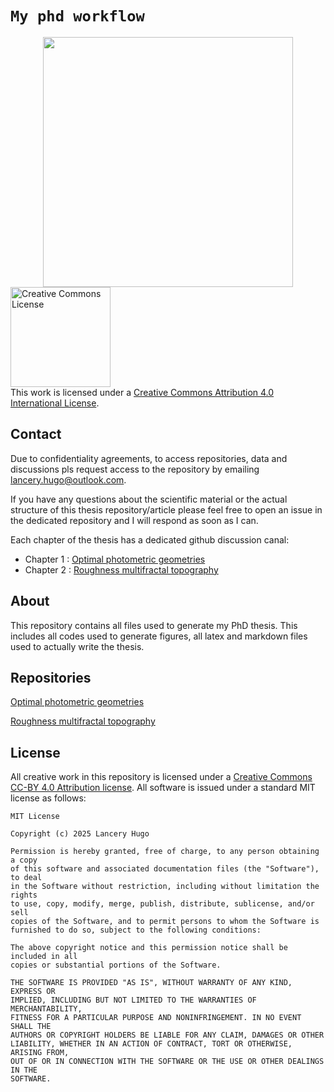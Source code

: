 # `My phd workflow`

<div align="center">
  <img style="height:10vh;" src="https://drive.google.com/uc?export=view&id=1B3jG-W4rnDVjDmNvlNJ34BDXJo6tNpc1"/>
</div>

<a rel="license" href="http://creativecommons.org/licenses/by/4.0/">
  <img alt="Creative Commons License" style="border-width:0; height:4vh" src="https://i.creativecommons.org/l/by/4.0/88x31.png" />
</a>
<br />This work is licensed under a <a rel="license" href="http://creativecommons.org/licenses/by/4.0/">Creative Commons Attribution 4.0 International License</a>.

## Contact
Due to confidentiality agreements, to access repositories, data and discussions pls request access to the repository by emailing lancery.hugo@outlook.com.

If you have any questions about the scientific material or the actual structure 
of this thesis repository/article please feel free to open an issue in the dedicated repository and I will
respond as soon as I can. 

Each chapter of the thesis has a dedicated github discussion canal:
- Chapter 1 : [Optimal photometric geometries](https://github.com/HugoLanceryThesis/Optimal_photometric_geometries/discussions)
- Chapter 2 : [Roughness multifractal topography](https://github.com/HugoLanceryThesis/Roughness_multifractal_topography/discussions)

## About
This repository contains all files used to generate my PhD thesis. This includes
all codes used to generate figures, all latex and markdown files used to
actually write the thesis. 

## Repositories
[Optimal photometric geometries](https://github.com/HugoLanceryThesis/Optimal_photometric_geometries)

[Roughness multifractal topography](https://github.com/HugoLanceryThesis/Roughness_multifractal_topography)

## License
All creative work in this repository is licensed under a [Creative Commons CC-BY
4.0 Attribution license](https://creativecommons.org/licenses/by/4.0/). All
software is issued under a standard MIT license as follows:

```
MIT License

Copyright (c) 2025 Lancery Hugo

Permission is hereby granted, free of charge, to any person obtaining a copy
of this software and associated documentation files (the "Software"), to deal
in the Software without restriction, including without limitation the rights
to use, copy, modify, merge, publish, distribute, sublicense, and/or sell
copies of the Software, and to permit persons to whom the Software is
furnished to do so, subject to the following conditions:

The above copyright notice and this permission notice shall be included in all
copies or substantial portions of the Software.

THE SOFTWARE IS PROVIDED "AS IS", WITHOUT WARRANTY OF ANY KIND, EXPRESS OR
IMPLIED, INCLUDING BUT NOT LIMITED TO THE WARRANTIES OF MERCHANTABILITY,
FITNESS FOR A PARTICULAR PURPOSE AND NONINFRINGEMENT. IN NO EVENT SHALL THE
AUTHORS OR COPYRIGHT HOLDERS BE LIABLE FOR ANY CLAIM, DAMAGES OR OTHER
LIABILITY, WHETHER IN AN ACTION OF CONTRACT, TORT OR OTHERWISE, ARISING FROM,
OUT OF OR IN CONNECTION WITH THE SOFTWARE OR THE USE OR OTHER DEALINGS IN THE
SOFTWARE.

```
